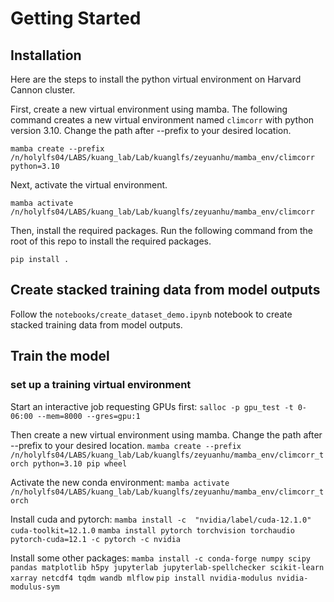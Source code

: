 # Getting Started

## Installation

Here are the steps to install the python virtual environment on Harvard Cannon cluster.

First, create a new virtual environment using mamba. The following command creates a new virtual environment named `climcorr` with python version 3.10. Change the path after --prefix to your desired location.
```
mamba create --prefix /n/holylfs04/LABS/kuang_lab/Lab/kuanglfs/zeyuanhu/mamba_env/climcorr python=3.10
```

Next, activate the virtual environment.
```
mamba activate /n/holylfs04/LABS/kuang_lab/Lab/kuanglfs/zeyuanhu/mamba_env/climcorr
```

Then, install the required packages. Run the following command from the root of this repo to install the required packages.

```
pip install .
```

## Create stacked training data from model outputs

Follow the `notebooks/create_dataset_demo.ipynb` notebook to create stacked training data from model outputs.

## Train the model

### set up a training virtual environment

Start an interactive job requesting GPUs first:
```salloc -p gpu_test -t 0-06:00 --mem=8000 --gres=gpu:1 ```

Then create a new virtual environment using mamba. Change the path after --prefix to your desired location.
```mamba create --prefix /n/holylfs04/LABS/kuang_lab/Lab/kuanglfs/zeyuanhu/mamba_env/climcorr_torch python=3.10 pip wheel```

Activate the new conda environment:
```mamba activate /n/holylfs04/LABS/kuang_lab/Lab/kuanglfs/zeyuanhu/mamba_env/climcorr_torch```

Install cuda and pytorch:
```mamba install -c  "nvidia/label/cuda-12.1.0" cuda-toolkit=12.1.0```
```mamba install pytorch torchvision torchaudio pytorch-cuda=12.1 -c pytorch -c nvidia```

Install some other packages:
```mamba install -c conda-forge numpy scipy pandas matplotlib h5py jupyterlab jupyterlab-spellchecker scikit-learn xarray netcdf4 tqdm wandb mlflow```
```pip install nvidia-modulus nvidia-modulus-sym```

